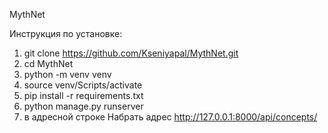 MythNet

Инструкция по установке:
1. git clone https://github.com/Kseniyapal/MythNet.git
2. cd MythNet
3. python -m venv venv
4. source venv/Scripts/activate
5. pip install -r requirements.txt
6. python manage.py runserver
7. в адресной строке Набрать адрес http://127.0.0.1:8000/api/concepts/